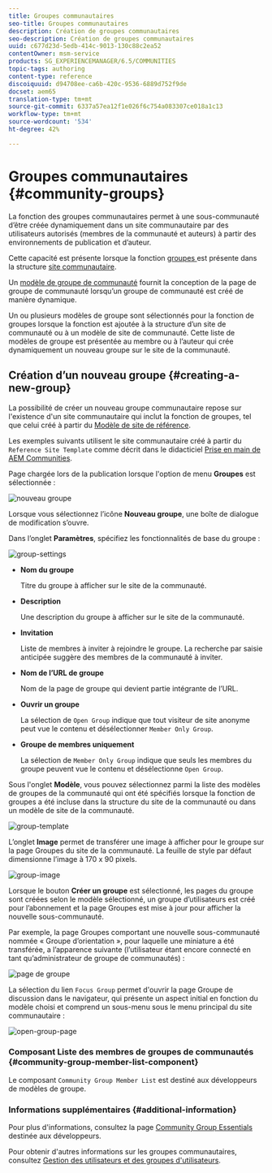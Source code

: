 ```yaml
---
title: Groupes communautaires
seo-title: Groupes communautaires
description: Création de groupes communautaires
seo-description: Création de groupes communautaires
uuid: c677d23d-5edb-414c-9013-130c88c2ea52
contentOwner: msm-service
products: SG_EXPERIENCEMANAGER/6.5/COMMUNITIES
topic-tags: authoring
content-type: reference
discoiquuid: d94708ee-ca6b-420c-9536-6889d752f9de
docset: aem65
translation-type: tm+mt
source-git-commit: 6337a57ea12f1e026f6c754a083307ce018a1c13
workflow-type: tm+mt
source-wordcount: '534'
ht-degree: 42%

---
```



# Groupes communautaires {#community-groups}

La fonction des groupes communautaires permet à une sous-communauté d’être créée dynamiquement dans un site communautaire par des utilisateurs autorisés (membres de la communauté et auteurs) à partir des environnements de publication et d’auteur.

Cette capacité est présente lorsque la fonction [groupes ](/help/communities/functions.md#groups-function) est présente dans la structure [site communautaire](/help/communities/sites-console.md).

Un [modèle de groupe de communauté](/help/communities/tools-groups.md) fournit la conception de la page de groupe de communauté lorsqu’un groupe de communauté est créé de manière dynamique.

Un ou plusieurs modèles de groupe sont sélectionnés pour la fonction de groupes lorsque la fonction est ajoutée à la structure d’un site de communauté ou à un modèle de site de communauté. Cette liste de modèles de groupe est présentée au membre ou à l’auteur qui crée dynamiquement un nouveau groupe sur le site de la communauté.

## Création d’un nouveau groupe {#creating-a-new-group}

La possibilité de créer un nouveau groupe communautaire repose sur l&#39;existence d&#39;un site communautaire qui inclut la fonction de groupes, tel que celui créé à partir du [Modèle de site de référence](/help/communities/sites.md).

Les exemples suivants utilisent le site communautaire créé à partir du `Reference Site Template` comme décrit dans le didacticiel [Prise en main de AEM Communities](/help/communities/getting-started.md).

Page chargée lors de la publication lorsque l&#39;option de menu **Groupes** est sélectionnée :

![nouveau groupe](assets/new-group.png)

Lorsque vous sélectionnez l’icône **Nouveau groupe**, une boîte de dialogue de modification s’ouvre.

Dans l’onglet **Paramètres**, spécifiez les fonctionnalités de base du groupe :

![group-settings](assets/group-settings.png)

* **Nom du groupe**

   Titre du groupe à afficher sur le site de la communauté.

* **Description**

   Une description du groupe à afficher sur le site de la communauté.

* **Invitation**

   Liste de membres à inviter à rejoindre le groupe. La recherche par saisie anticipée suggère des membres de la communauté à inviter.

* **Nom de l’URL de groupe**

   Nom de la page de groupe qui devient partie intégrante de l’URL.

* **Ouvrir un groupe**

   La sélection de `Open Group` indique que tout visiteur de site anonyme peut vue le contenu et désélectionner `Member Only Group`.

* **Groupe de membres uniquement**

   La sélection de `Member Only Group` indique que seuls les membres du groupe peuvent vue le contenu et désélectionne `Open Group`.

Sous l&#39;onglet **Modèle**, vous pouvez
sélectionnez parmi la liste des modèles de groupes de la communauté qui ont été spécifiés lorsque la fonction de groupes a été incluse dans la structure du site de la communauté ou dans un modèle de site de la communauté.

![group-template](assets/group-template.png)

L’onglet **Image** permet de transférer une image à afficher pour le groupe sur la page Groupes du site de la communauté. La feuille de style par défaut dimensionne l’image à 170 x 90 pixels.

![group-image](assets/group-image.png)

Lorsque le bouton **Créer un groupe** est sélectionné, les pages du groupe sont créées selon le modèle sélectionné, un groupe d’utilisateurs est créé pour l’abonnement et la page Groupes est mise à jour pour afficher la nouvelle sous-communauté.

Par exemple, la page Groupes comportant une nouvelle sous-communauté nommée « Groupe d’orientation », pour laquelle une miniature a été transférée, a l’apparence suivante (l’utilisateur étant encore connecté en tant qu’administrateur de groupe de communautés) :

![page de groupe](assets/group-page.png)

La sélection du lien `Focus Group` permet d&#39;ouvrir la page Groupe de discussion dans le navigateur, qui présente un aspect initial en fonction du modèle choisi et comprend un sous-menu sous le menu principal du site communautaire :

![open-group-page](assets/open-group-page.png)

### Composant Liste des membres de groupes de communautés {#community-group-member-list-component}

Le composant `Community Group Member List` est destiné aux développeurs de modèles de groupe.

### Informations supplémentaires {#additional-information}

Pour plus d&#39;informations, consultez la page [Community Group Essentials](/help/communities/essentials-groups.md) destinée aux développeurs.

Pour obtenir d&#39;autres informations sur les groupes communautaires, consultez [Gestion des utilisateurs et des groupes d&#39;utilisateurs](/help/communities/users.md).
